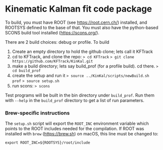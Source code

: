 # Kinematic Kalman fit code package

To build, you must have ROOT (see https://root.cern.ch/) installed, and ROOTSYS defined to the base of that.
You must also have the python-based SCONS build tool installed (https://scons.org/).

There are 2 build choices: debug or profile.  To build 

1. Create an empty directory to hold the github clone; lets call it KFTrack
2. cd to KFTrack, and clone the repo:
`> cd KFTrack`
`> git clone https://github.com/KFTrack/KinKal.git`
3. make a build directory; lets say build_prof (for a profile build).  cd there.
`> cd build_prof`
4. create the setup and run it
`> source ../KinKal/scripts/newBuild.sh prof`
`> source setup.sh`
5. run scons:
`> scons`

Test programs will be built in the bin directory under `build_prof`. Run them with `--help` in the `build_prof` directory to get a list of run parameters.

### Brew-specific instructions
The `setup.sh` script will export the `ROOT_INC` environment variable which points to the ROOT includes needed for the compilation. If ROOT was installed with `brew` (https://brew.sh) on macOS, this line must be changed to:

```
export ROOT_INC=${ROOTSYS}/root/include
```
